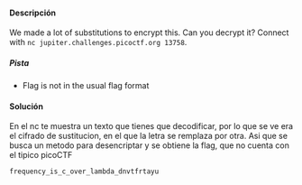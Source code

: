 #### Descripción
We made a lot of substitutions to encrypt this. Can you decrypt it? Connect with `nc jupiter.challenges.picoctf.org 13758`.

##### Pista
- Flag is not in the usual flag format

#### Solución 
En el nc te muestra un texto que tienes que decodificar, por lo que se ve era el cifrado de sustitucion, en el que la letra se remplaza por otra. Asi que se busca un metodo para desencriptar y se obtiene la flag, que no cuenta con el tipico picoCTF
```
frequency_is_c_over_lambda_dnvtfrtayu
```

